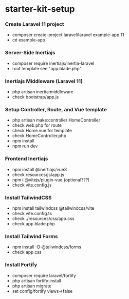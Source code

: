# starter-kit-setup

### Create Laravel 11 project
- composer create-project laravel/laravel example-app 11
- cd example-app

### Server-Side Inertiajs
- composer require inertiajs/inertia-laravel
- root template see "app.blade.php"

### Inertiajs Middleware (Laravel 11)
- php artisan inertia:middleware
- check bootstrap/app.js

### Setup Controller, Route, and Vue template
- php artisan make:controller HomeController
- check web.php for route
- check Home.vue for template
- check HomeController.php
- npm install
- npm run dev

### Frontend Inertiajs
- npm install @inertiajs/vue3
- check resources/js/app.js
- npm i @vitejs/plugin-vue (optional???)
- check vite.config.js

### Install TailwindCSS
- npm install tailwindcss @tailwindcss/vite
- check vite.config.ts
- check ./resources/css/app.css
- check app.blade.php

### Install Tailwind Forms
- npm install -D @tailwindcss/forms
- check app.css

### Install Fortify
- composer require laravel/fortify
- php artisan fortify:install
- php artisan migrate
- set config/fortify views=>false

  
